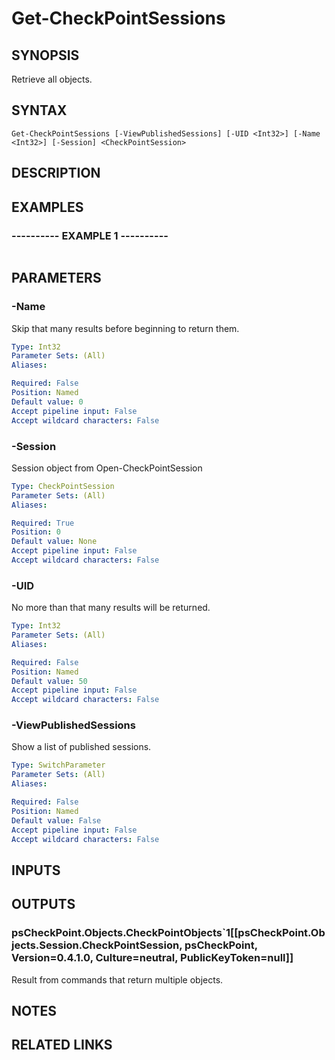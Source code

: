 # Get-CheckPointSessions

## SYNOPSIS
Retrieve all objects.

## SYNTAX

```
Get-CheckPointSessions [-ViewPublishedSessions] [-UID <Int32>] [-Name <Int32>] [-Session] <CheckPointSession>
```

## DESCRIPTION

## EXAMPLES

### ----------  EXAMPLE 1  ----------
```

```

## PARAMETERS

### -Name
Skip that many results before beginning to return them.

```yaml
Type: Int32
Parameter Sets: (All)
Aliases: 

Required: False
Position: Named
Default value: 0
Accept pipeline input: False
Accept wildcard characters: False
```

### -Session
Session object from Open-CheckPointSession

```yaml
Type: CheckPointSession
Parameter Sets: (All)
Aliases: 

Required: True
Position: 0
Default value: None
Accept pipeline input: False
Accept wildcard characters: False
```

### -UID
No more than that many results will be returned.

```yaml
Type: Int32
Parameter Sets: (All)
Aliases: 

Required: False
Position: Named
Default value: 50
Accept pipeline input: False
Accept wildcard characters: False
```

### -ViewPublishedSessions
Show a list of published sessions.

```yaml
Type: SwitchParameter
Parameter Sets: (All)
Aliases: 

Required: False
Position: Named
Default value: False
Accept pipeline input: False
Accept wildcard characters: False
```

## INPUTS

## OUTPUTS

### psCheckPoint.Objects.CheckPointObjects`1[[psCheckPoint.Objects.Session.CheckPointSession, psCheckPoint, Version=0.4.1.0, Culture=neutral, PublicKeyToken=null]]
Result from commands that return multiple objects.

## NOTES

## RELATED LINKS


